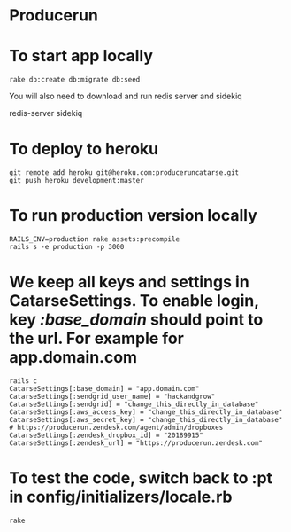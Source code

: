# Producerun

# To start app locally

    rake db:create db:migrate db:seed

You will also need to download and run redis server and sidekiq

   redis-server
   sidekiq

# To deploy to heroku

    git remote add heroku git@heroku.com:produceruncatarse.git
    git push heroku development:master

# To run production version locally

    RAILS_ENV=production rake assets:precompile
    rails s -e production -p 3000

# We keep all keys and settings in CatarseSettings. To enable login, key *:base_domain* should point to the url. For example for app.domain.com

    rails c
    CatarseSettings[:base_domain] = "app.domain.com"
    CatarseSettings[:sendgrid_user_name] = "hackandgrow"
    CatarseSettings[:sendgrid] = "change_this_directly_in_database"
    CatarseSettings[:aws_access_key] = "change_this_directly_in_database"
    CatarseSettings[:aws_secret_key] = "change_this_directly_in_database"
    # https://producerun.zendesk.com/agent/admin/dropboxes
    CatarseSettings[:zendesk_dropbox_id] = "20189915"
    CatarseSettings[:zendesk_url] = "https://producerun.zendesk.com"

# To test the code, switch back to :pt in config/initializers/locale.rb

    rake

